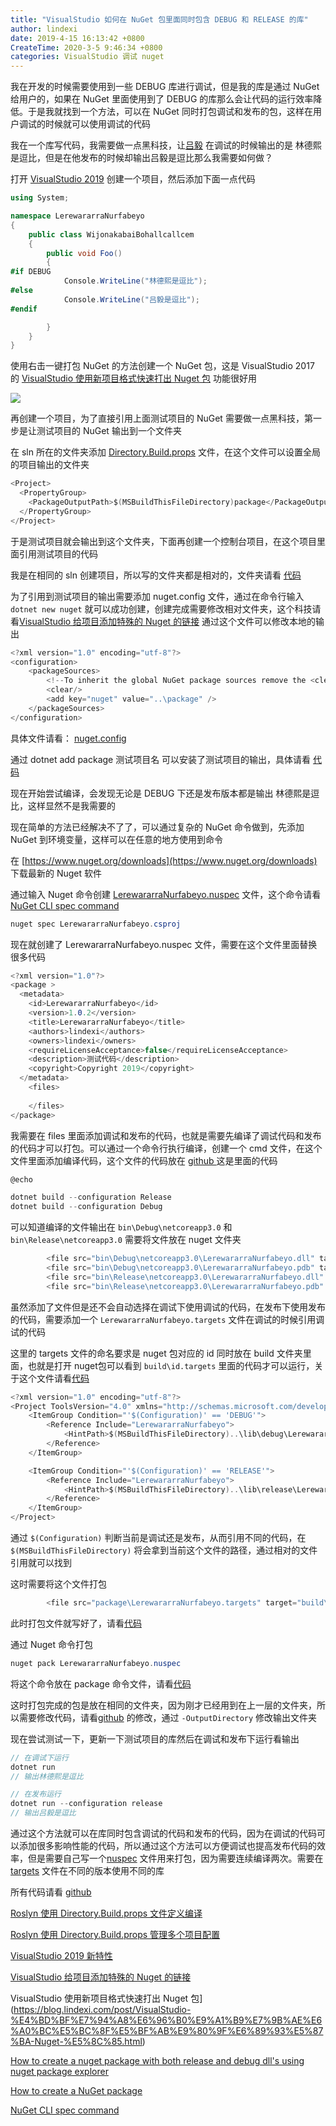 ```yaml
---
title: "VisualStudio 如何在 NuGet 包里面同时包含 DEBUG 和 RELEASE 的库"
author: lindexi
date: 2019-4-15 16:13:42 +0800
CreateTime: 2020-3-5 9:46:34 +0800
categories: VisualStudio 调试 nuget
---
```


我在开发的时候需要使用到一些 DEBUG 库进行调试，但是我的库是通过 NuGet 给用户的，如果在 NuGet 里面使用到了 DEBUG 的库那么会让代码的运行效率降低。于是我就找到一个方法，可以在 NuGet 同时打包调试和发布的包，这样在用户调试的时候就可以使用调试的代码

<!--more-->


<!-- csdn -->

<!-- 标签：VisualStudio，调试,nuget -->

我在一个库写代码，我需要做一点黑科技，让[吕毅](https://blog.walterlv.com/) 在调试的时候输出的是 林德熙是逗比，但是在他发布的时候却输出吕毅是逗比那么我需要如何做？

打开 [VisualStudio 2019](https://blog.lindexi.com/post/VisualStudio-2019-%E6%96%B0%E7%89%B9%E6%80%A7.html) 创建一个项目，然后添加下面一点代码

```csharp
using System;

namespace LerewararraNurfabeyo
{
    public class WijonakabaiBohallcallcem
    {
        public void Foo()
        {
#if DEBUG
            Console.WriteLine("林德熙是逗比");
#else
            Console.WriteLine("吕毅是逗比");
#endif

        }
    }
}

```

使用右击一键打包 NuGet 的方法创建一个 NuGet 包，这是 VisualStudio 2017 的 [VisualStudio 使用新项目格式快速打出 Nuget 包](https://blog.lindexi.com/post/VisualStudio-%E4%BD%BF%E7%94%A8%E6%96%B0%E9%A1%B9%E7%9B%AE%E6%A0%BC%E5%BC%8F%E5%BF%AB%E9%80%9F%E6%89%93%E5%87%BA-Nuget-%E5%8C%85.html) 功能很好用

![](http://image.acmx.xyz/lindexi%2F2019415144444107)

再创建一个项目，为了直接引用上面测试项目的 NuGet 需要做一点黑科技，第一步是让测试项目的 NuGet 输出到一个文件夹

在 sln 所在的文件夹添加 [Directory.Build.props](https://blog.lindexi.com/post/Roslyn-%E4%BD%BF%E7%94%A8-Directory.Build.props-%E6%96%87%E4%BB%B6%E5%AE%9A%E4%B9%89%E7%BC%96%E8%AF%91.html) 文件，在这个文件可以设置全局的项目输出的文件夹

```csharp
<Project>
  <PropertyGroup>
    <PackageOutputPath>$(MSBuildThisFileDirectory)package</PackageOutputPath>
  </PropertyGroup>
</Project>
```

于是测试项目就会输出到这个文件夹，下面再创建一个控制台项目，在这个项目里面引用测试项目的代码

我是在相同的 sln 创建项目，所以写的文件夹都是相对的，文件夹请看 [代码](https://github.com/lindexi/lindexi_gd/tree/09626aa29c65d8efb00e71797e3b4e6b88c19eff/LerewararraNurfabeyo )

为了引用到测试项目的输出需要添加 nuget.config 文件，通过在命令行输入 `dotnet new nuget` 就可以成功创建，创建完成需要修改相对文件夹，这个科技请看[VisualStudio 给项目添加特殊的 Nuget 的链接](https://blog.lindexi.com/post/VisualStudio-%E7%BB%99%E9%A1%B9%E7%9B%AE%E6%B7%BB%E5%8A%A0%E7%89%B9%E6%AE%8A%E7%9A%84-Nuget-%E7%9A%84%E9%93%BE%E6%8E%A5.html) 通过这个文件可以修改本地的输出

```csharp
<?xml version="1.0" encoding="utf-8"?>
<configuration>
    <packageSources>
        <!--To inherit the global NuGet package sources remove the <clear/> line below -->
        <clear/>
        <add key="nuget" value="..\package" />
    </packageSources>
</configuration>

```

具体文件请看： [nuget.config](https://github.com/lindexi/lindexi_gd/blob/09626aa29c65d8efb00e71797e3b4e6b88c19eff/LerewararraNurfabeyo/WhawlalljeaceahearlurKudaiheko/nuget.config )

通过 dotnet add package 测试项目名 可以安装了测试项目的输出，具体请看 [代码](https://github.com/lindexi/lindexi_gd/blob/09626aa29c65d8efb00e71797e3b4e6b88c19eff/LerewararraNurfabeyo/WhawlalljeaceahearlurKudaiheko/WhawlalljeaceahearlurKudaiheko.csproj )

现在开始尝试编译，会发现无论是 DEBUG 下还是发布版本都是输出 林德熙是逗比，这样显然不是我需要的

现在简单的方法已经解决不了了，可以通过复杂的 NuGet 命令做到，先添加 NuGet 到环境变量，这样可以在任意的地方使用到命令

在 [https://www.nuget.org/downloads](https://www.nuget.org/downloads) 下载最新的 Nuget 软件

通过输入 Nuget 命令创建 [LerewararraNurfabeyo.nuspec](https://github.com/lindexi/lindexi_gd/blob/09626aa29c65d8efb00e71797e3b4e6b88c19eff/LerewararraNurfabeyo/LerewararraNurfabeyo/LerewararraNurfabeyo.nuspec) 文件，这个命令请看[NuGet CLI spec command](https://docs.microsoft.com/en-us/nuget/tools/cli-ref-spec?wt.mc_id=MVP )

```csharp
nuget spec LerewararraNurfabeyo.csproj
```

现在就创建了 LerewararraNurfabeyo.nuspec 文件，需要在这个文件里面替换很多代码

```csharp
<?xml version="1.0"?>
<package >
  <metadata>
    <id>LerewararraNurfabeyo</id>
    <version>1.0.2</version>
    <title>LerewararraNurfabeyo</title>
    <authors>lindexi</authors>
    <owners>lindexi</owners>
    <requireLicenseAcceptance>false</requireLicenseAcceptance>
    <description>测试代码</description>
    <copyright>Copyright 2019</copyright>
  </metadata>
    <files>
        
    </files>
</package>
```

我需要在 files 里面添加调试和发布的代码，也就是需要先编译了调试代码和发布的代码才可以打包。可以通过一个命令行执行编译，创建一个 cmd 文件，在这个文件里面添加编译代码，这个文件的代码放在 [github ](https://github.com/lindexi/lindexi_gd/blob/09626aa29c65d8efb00e71797e3b4e6b88c19eff/LerewararraNurfabeyo/LerewararraNurfabeyo/package.cmd) 这是里面的代码 

```csharp
@echo

dotnet build --configuration Release
dotnet build --configuration Debug
```

可以知道编译的文件输出在 `bin\Debug\netcoreapp3.0` 和 `bin\Release\netcoreapp3.0` 需要将文件放在 nuget 文件夹

```csharp
        <file src="bin\Debug\netcoreapp3.0\LerewararraNurfabeyo.dll" target="lib\debug\LerewararraNurfabeyo.dll" />
        <file src="bin\Debug\netcoreapp3.0\LerewararraNurfabeyo.pdb" target="lib\debug\LerewararraNurfabeyo.pdb" />
        <file src="bin\Release\netcoreapp3.0\LerewararraNurfabeyo.dll" target="lib\release\LerewararraNurfabeyo.dll" />
        <file src="bin\Release\netcoreapp3.0\LerewararraNurfabeyo.pdb" target="lib\release\LerewararraNurfabeyo.pdb" />
```

虽然添加了文件但是还不会自动选择在调试下使用调试的代码，在发布下使用发布的代码，需要添加一个 `LerewararraNurfabeyo.targets` 文件在调试的时候引用调试的代码

这里的 targets 文件的命名要求是 nuget 包对应的 id 同时放在 build 文件夹里面，也就是打开 nuget包可以看到 `build\id.targets` 里面的代码才可以运行，关于这个文件请看[代码](https://github.com/lindexi/lindexi_gd/blob/09626aa29c65d8efb00e71797e3b4e6b88c19eff/LerewararraNurfabeyo/LerewararraNurfabeyo/package/LerewararraNurfabeyo.targets)

```csharp
<?xml version="1.0" encoding="utf-8"?>
<Project ToolsVersion="4.0" xmlns="http://schemas.microsoft.com/developer/msbuild/2003">
    <ItemGroup Condition="'$(Configuration)' == 'DEBUG'">
        <Reference Include="LerewararraNurfabeyo">
            <HintPath>$(MSBuildThisFileDirectory)..\lib\debug\LerewararraNurfabeyo.dll</HintPath>
        </Reference>
    </ItemGroup>

    <ItemGroup Condition="'$(Configuration)' == 'RELEASE'">
        <Reference Include="LerewararraNurfabeyo">
            <HintPath>$(MSBuildThisFileDirectory)..\lib\release\LerewararraNurfabeyo.dll</HintPath>
        </Reference>
    </ItemGroup>
</Project>
```

通过 `$(Configuration)` 判断当前是调试还是发布，从而引用不同的代码，在 `$(MSBuildThisFileDirectory)` 将会拿到当前这个文件的路径，通过相对的文件引用就可以找到

这时需要将这个文件打包

```csharp
        <file src="package\LerewararraNurfabeyo.targets" target="build\LerewararraNurfabeyo.targets" />

```

此时打包文件就写好了，请看[代码](https://github.com/lindexi/lindexi_gd/blob/09626aa29c65d8efb00e71797e3b4e6b88c19eff/LerewararraNurfabeyo/LerewararraNurfabeyo/LerewararraNurfabeyo.nuspec)

通过 Nuget 命令打包

```csharp
nuget pack LerewararraNurfabeyo.nuspec
```

将这个命令放在 package 命令文件，请看[代码](https://github.com/lindexi/lindexi_gd/blob/09626aa29c65d8efb00e71797e3b4e6b88c19eff/LerewararraNurfabeyo/LerewararraNurfabeyo/package.cmd)

这时打包完成的包是放在相同的文件夹，因为刚才已经用到在上一层的文件夹，所以需要修改代码，请看[github](https://github.com/lindexi/lindexi_gd/commit/b82cc79d39c1238c68b2426e41b790b61344e7f7) 的修改，通过 `-OutputDirectory` 修改输出文件夹

现在尝试测试一下，更新一下测试项目的库然后在调试和发布下运行看输出

```csharp
// 在调试下运行
dotnet run 
// 输出林德熙是逗比

// 在发布运行
dotnet run --configuration release
// 输出吕毅是逗比
```

通过这个方法就可以在库同时包含调试的代码和发布的代码，因为在调试的代码可以添加很多影响性能的代码，所以通过这个方法可以方便调试也提高发布代码的效率，但是需要自己写一个[nuspec](https://github.com/lindexi/lindexi_gd/blob/b82cc79d39c1238c68b2426e41b790b61344e7f7/LerewararraNurfabeyo/LerewararraNurfabeyo/LerewararraNurfabeyo.nuspec ) 文件用来打包，因为需要连续编译两次。需要在 [targets](https://github.com/lindexi/lindexi_gd/blob/b82cc79d39c1238c68b2426e41b790b61344e7f7/LerewararraNurfabeyo/LerewararraNurfabeyo/package/LerewararraNurfabeyo.targets ) 文件在不同的版本使用不同的库

所有代码请看 [github](https://github.com/lindexi/lindexi_gd/tree/09626aa29c65d8efb00e71797e3b4e6b88c19eff/LerewararraNurfabeyo )

[Roslyn 使用 Directory.Build.props 文件定义编译](https://blog.lindexi.com/post/Roslyn-%E4%BD%BF%E7%94%A8-Directory.Build.props-%E6%96%87%E4%BB%B6%E5%AE%9A%E4%B9%89%E7%BC%96%E8%AF%91.html)

[Roslyn 使用 Directory.Build.props 管理多个项目配置](https://blog.lindexi.com/post/Roslyn-%E4%BD%BF%E7%94%A8-Directory.Build.props-%E7%AE%A1%E7%90%86%E5%A4%9A%E4%B8%AA%E9%A1%B9%E7%9B%AE%E9%85%8D%E7%BD%AE.html)

[VisualStudio 2019 新特性](https://blog.lindexi.com/post/VisualStudio-2019-%E6%96%B0%E7%89%B9%E6%80%A7.html)

[VisualStudio 给项目添加特殊的 Nuget 的链接](https://blog.lindexi.com/post/VisualStudio-%E7%BB%99%E9%A1%B9%E7%9B%AE%E6%B7%BB%E5%8A%A0%E7%89%B9%E6%AE%8A%E7%9A%84-Nuget-%E7%9A%84%E9%93%BE%E6%8E%A5.html)

VisualStudio 使用新项目格式快速打出 Nuget 包](https://blog.lindexi.com/post/VisualStudio-%E4%BD%BF%E7%94%A8%E6%96%B0%E9%A1%B9%E7%9B%AE%E6%A0%BC%E5%BC%8F%E5%BF%AB%E9%80%9F%E6%89%93%E5%87%BA-Nuget-%E5%8C%85.html)

[How to create a nuget package with both release and debug dll's using nuget package explorer](https://stackoverflow.com/a/37676225/6116637)

[How to create a NuGet package](https://docs.microsoft.com/en-us/nuget/create-packages/creating-a-package?wt.mc_id=MVP )

[NuGet CLI spec command](https://docs.microsoft.com/en-us/nuget/tools/cli-ref-spec?wt.mc_id=MVP )

